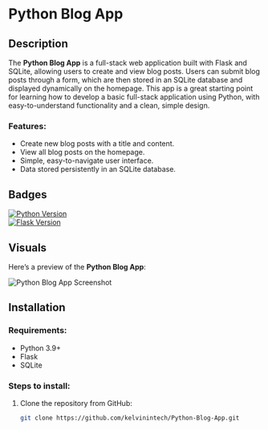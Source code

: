 # Python Blog App

## Description
The **Python Blog App** is a full-stack web application built with Flask and SQLite, allowing users to create and view blog posts. Users can submit blog posts through a form, which are then stored in an SQLite database and displayed dynamically on the homepage. This app is a great starting point for learning how to develop a basic full-stack application using Python, with easy-to-understand functionality and a clean, simple design.

### Features:
- Create new blog posts with a title and content.
- View all blog posts on the homepage.
- Simple, easy-to-navigate user interface.
- Data stored persistently in an SQLite database.
  
## Badges
[![Python Version](https://img.shields.io/badge/python-3.9%2B-blue)](https://www.python.org/downloads/)  
[![Flask Version](https://img.shields.io/badge/flask-2.0.1-blue)](https://flask.palletsprojects.com/en/2.0.x/)

## Visuals
Here’s a preview of the **Python Blog App**:

![Python Blog App Screenshot](path-to-screenshot)

## Installation

### Requirements:
- Python 3.9+
- Flask
- SQLite

### Steps to install:
1. Clone the repository from GitHub:
   ```bash
   git clone https://github.com/kelvinintech/Python-Blog-App.git
